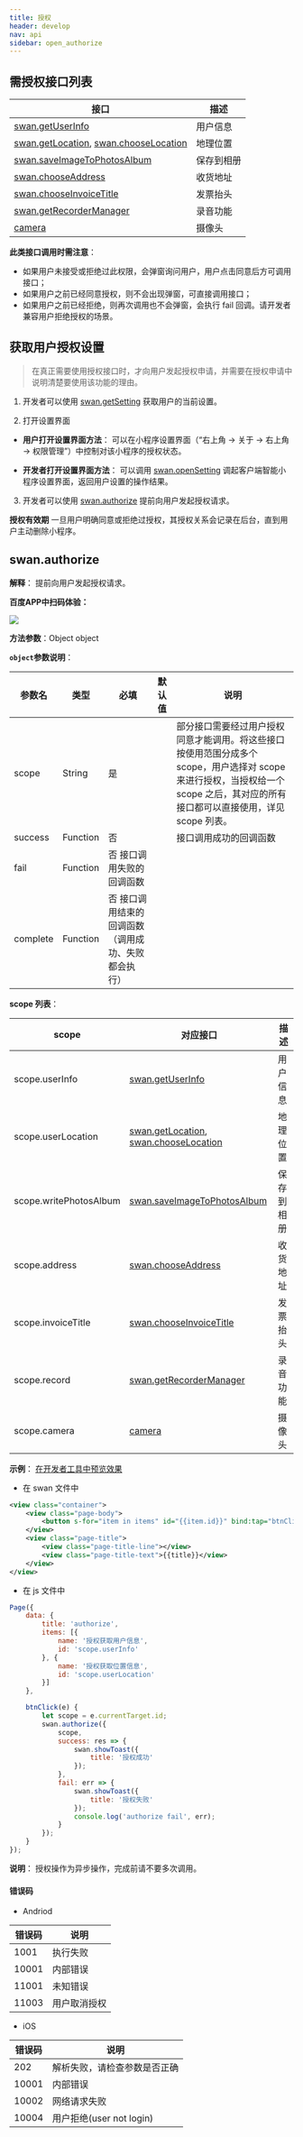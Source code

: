 ```yaml
---
title: 授权
header: develop
nav: api
sidebar: open_authorize
---
```


## 需授权接口列表


|接口|	描述|
|---|---|
|[swan.getUserInfo](http://smartprogram.baidu.com/docs/develop/api/open_userinfo/#swan-getUserInfo/)|	用户信息|
|[swan.getLocation](http://smartprogram.baidu.com/docs/develop/api/location/swan-getLocation/), [swan.chooseLocation](http://smartprogram.baidu.com/docs/develop/api/location/swan-chooseLocation/)|地理位置|
|[swan.saveImageToPhotosAlbum](http://smartprogram.baidu.com/docs/develop/api/media_image/#swan-saveImageToPhotosAlbum/)|保存到相册|
|	[swan.chooseAddress](http://smartprogram.baidu.com/docs/develop/api/open_chooseaddress/#swan-chooseAddress/)|	收货地址|
|[swan.chooseInvoiceTitle](http://smartprogram.baidu.com/docs/develop/api/open_chooseinvoicetitle/#swan-chooseInvoiceTitle/)	|发票抬头|
|	[swan.getRecorderManager](http://smartprogram.baidu.com/docs/develop/api/media/recorder_swan-getRecorderManager/)|	录音功能|
|	[camera](/develop/component/media_camera/)|	摄像头|


**此类接口调用时需注意**：
* 如果用户未接受或拒绝过此权限，会弹窗询问用户，用户点击同意后方可调用接口；
* 如果用户之前已经同意授权，则不会出现弹窗，可直接调用接口；
* 如果用户之前已经拒绝，则再次调用也不会弹窗，会执行 fail 回调。请开发者兼容用户拒绝授权的场景。

## 获取用户授权设置

> 在真正需要使用授权接口时，才向用户发起授权申请，并需要在授权申请中说明清楚要使用该功能的理由。

1. 开发者可以使用 [swan.getSetting](https://smartprogram.baidu.com/docs/develop/api/open_setting/#swan-openSetting/) 获取用户的当前设置。
 
2. 打开设置界面

  * **用户打开设置界面方法**：
  可以在小程序设置界面（“右上角 -> 关于 -> 右上角 -> 权限管理”）中控制对该小程序的授权状态。

  * **开发者打开设置界面方法**：
  可以调用 [swan.openSetting](https://smartprogram.baidu.com/docs/develop/api/open_setting/#swan-openSetting/) 调起客户端智能小程序设置界面，返回用户设置的操作结果。

3. 开发者可以使用 [swan.authorize](http://smartprogram.baidu.com/docs/develop/api/open_authorize/#swan-authorize/) 提前向用户发起授权请求。

**授权有效期**
一旦用户明确同意或拒绝过授权，其授权关系会记录在后台，直到用户主动删除小程序。
 

## swan.authorize

**解释**： 提前向用户发起授权请求。

**百度APP中扫码体验：**

<img src="https://b.bdstatic.com/miniapp/assets/images/doc_demo/authorize.png"  class="demo-qrcode-image" />


**方法参数**：Object object

**`object`参数说明**：

|参数名 |类型  |必填 | 默认值 |说明|
|---- | ---- | ---- | ----|----|
|scope  | String| 是  | | 部分接口需要经过用户授权同意才能调用。将这些接口按使用范围分成多个 scope，用户选择对 scope 来进行授权，当授权给一个 scope 之后，其对应的所有接口都可以直接使用，详见 scope 列表。|
|success |Function|    否  | | 接口调用成功的回调函数|
|fail |   Function  |  否  接口调用失败的回调函数|
|complete  |  Function   | 否  接口调用结束的回调函数（调用成功、失败都会执行）|

**scope 列表**：

|scope|	对应接口|	描述|
|---|---|---|
|scope.userInfo|[swan.getUserInfo](http://smartprogram.baidu.com/docs/develop/api/open_userinfo/#swan-getUserInfo/)|	用户信息|
|scope.userLocation|[swan.getLocation](http://smartprogram.baidu.com/docs/develop/api/location/swan-getLocation/), [swan.chooseLocation](http://smartprogram.baidu.com/docs/develop/api/location/swan-chooseLocation/)|地理位置|
|scope.writePhotosAlbum	|[swan.saveImageToPhotosAlbum](http://smartprogram.baidu.com/docs/develop/api/media_image/#swan-saveImageToPhotosAlbum/)|保存到相册|
|scope.address|	[swan.chooseAddress](http://smartprogram.baidu.com/docs/develop/api/open_chooseaddress/#swan-chooseAddress/)|	收货地址|
|scope.invoiceTitle|[swan.chooseInvoiceTitle](http://smartprogram.baidu.com/docs/develop/api/open_chooseinvoicetitle/#swan-chooseInvoiceTitle/)	|发票抬头|
|scope.record|	[swan.getRecorderManager](http://smartprogram.baidu.com/docs/develop/api/media/recorder_swan-getRecorderManager/)|	录音功能|
|scope.camera|	[camera](/develop/component/media_camera/)|	摄像头|

**示例**：
<a href="swanide://fragment/a866a61034de7c92163fa56338f6258b1560169856336" title="在开发者工具中预览效果" target="_self">在开发者工具中预览效果</a>

* 在 swan 文件中

```xml
<view class="container">
    <view class="page-body">
        <button s-for="item in items" id="{{item.id}}" bind:tap="btnClick" type="primary" hover-stop-propagation="true">{{item.name}}</button>
    </view>
    <view class="page-title">
        <view class="page-title-line"></view>
        <view class="page-title-text">{{title}}</view>
    </view>
</view>
```
* 在 js 文件中

```js
Page({
    data: {
        title: 'authorize',
        items: [{
            name: '授权获取用户信息',
            id: 'scope.userInfo'
        }, {
            name: '授权获取位置信息',
            id: 'scope.userLocation'
        }]
    },

    btnClick(e) {
        let scope = e.currentTarget.id;
        swan.authorize({
            scope,
            success: res => {
                swan.showToast({
                    title: '授权成功'
                });
            },
            fail: err => {
                swan.showToast({
                    title: '授权失败'
                });
                console.log('authorize fail', err);
            }
        });
    }
});
```

**说明**：
授权操作为异步操作，完成前请不要多次调用。

#### 错误码

* Andriod

|错误码|说明|
|--|--|
|1001|执行失败   |
|10001|内部错误|
|11001|未知错误|
|11003|用户取消授权|

* iOS

|错误码|说明|
|--|--|
|202|解析失败，请检查参数是否正确      |
|10001|内部错误   |
|10002|网络请求失败|
|10004|用户拒绝(user not login)|


